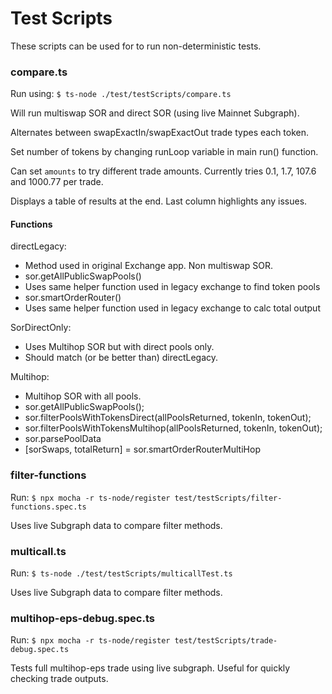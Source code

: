 # Test Scripts

These scripts can be used for to run non-deterministic tests.

### compare.ts

Run using: `$ ts-node ./test/testScripts/compare.ts`

Will run multiswap SOR and direct SOR (using live Mainnet Subgraph).

Alternates between swapExactIn/swapExactOut trade types each token.

Set number of tokens by changing runLoop variable in main run() function.

Can set `amounts` to try different trade amounts. Currently tries 0.1, 1.7, 107.6 and 1000.77 per trade.

Displays a table of results at the end. Last column highlights any issues.

#### Functions

directLegacy:

-   Method used in original Exchange app. Non multiswap SOR.
-   sor.getAllPublicSwapPools()
-   Uses same helper function used in legacy exchange to find token pools
-   sor.smartOrderRouter()
-   Uses same helper function used in legacy exchange to calc total output

SorDirectOnly:

-   Uses Multihop SOR but with direct pools only.
-   Should match (or be better than) directLegacy.

Multihop:

-   Multihop SOR with all pools.
-   sor.getAllPublicSwapPools();
-   sor.filterPoolsWithTokensDirect(allPoolsReturned, tokenIn, tokenOut);
-   sor.filterPoolsWithTokensMultihop(allPoolsReturned, tokenIn, tokenOut);
-   sor.parsePoolData
-   [sorSwaps, totalReturn] = sor.smartOrderRouterMultiHop

### filter-functions

Run: `$ npx mocha -r ts-node/register test/testScripts/filter-functions.spec.ts`

Uses live Subgraph data to compare filter methods.

### multicall.ts

Run: `$ ts-node ./test/testScripts/multicallTest.ts`

Uses live Subgraph data to compare filter methods.

### multihop-eps-debug.spec.ts

Run: `$ npx mocha -r ts-node/register test/testScripts/trade-debug.spec.ts`

Tests full multihop-eps trade using live subgraph. Useful for quickly checking trade outputs.
